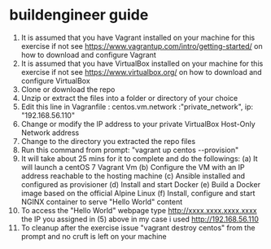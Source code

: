 # buildengineer guide
1. It is assumed that you have Vagrant installed on your machine for this exercise if not see 
   https://www.vagrantup.com/intro/getting-started/ on how to download and configure Vagrant
2. It is assumed that you have VirtualBox installed on your machine for this exercise if not see
   https://www.virtualbox.org/ on how to download and configure VirtualBox 
3. Clone or download the repo
4. Unzip or extract the files into a folder or directory of your choice
5. Edit this line in Vagranfile : centos.vm.network :"private_network", ip: "192.168.56.110"
6. Change or modify the IP address to your private VirtualBox Host-Only Network address
7. Change to the directory you extracted the repo files
8. Run this command from prompt: "vagrant up centos --provision"
9. It will take about 25 mins for it to complete and do the followings:
	    (a) It will launch a centOS 7 Vagrant Vm
	    (b) Configure the VM with an IP address reachable to the hosting machine
	    (c) Ansible installed and configured as provisioner
	    (d) Install and start Docker
	    (e) Build a Docker image  based on the official Alpine Linux 
	    (f) Install, configure and start NGINX container to serve "Hello World" content
10. To access the "Hello World" webpage type http://xxxx.xxxx.xxxx.xxxx the IP you assigned in (5) above
    in my case i used http://192.168.56.110 
11. To cleanup after the exercise issue "vagrant destroy centos" from the prompt and no cruft is left on your machine
